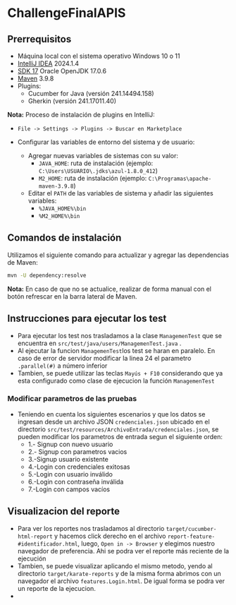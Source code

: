 # ChallengeFinalAPIS
## Prerrequisitos

- Máquina local con el sistema operativo Windows 10 o 11
- [IntelliJ IDEA](https://www.jetbrains.com/es-es/idea/download/) 2024.1.4
- [SDK 17](https://www.oracle.com/java/technologies/downloads/) Oracle OpenJDK 17.0.6
- [Maven](https://maven.apache.org/download.cgi) 3.9.8
- Plugins:
    - Cucumber for Java (versión 241.14494.158)
    - Gherkin (versión 241.17011.40)

**Nota:** Proceso de instalación de plugins en IntelliJ:
- `File -> Settings -> Plugins -> Buscar en Marketplace`

- Configurar las variables de entorno del sistema y de usuario:
    - Agregar nuevas variables de sistemas con su valor:
        - `JAVA_HOME`: ruta de instalación (ejemplo: `C:\Users\USUARIO\.jdks\azul-1.8.0_412`)
        - `M2_HOME`: ruta de instalación (ejemplo: `C:\Programas\apache-maven-3.9.8`)
    - Editar el `PATH` de las variables de sistema y añadir las siguientes variables:
        - `%JAVA_HOME%\bin`
        - `%M2_HOME%\bin`

## Comandos de instalación

Utilizamos el siguiente comando para actualizar y agregar las dependencias de Maven:
```bash
mvn -U dependency:resolve
```
**Nota:** En caso de que no se actualice, realizar de forma manual con el botón refrescar en la barra lateral de Maven.

## Instrucciones para ejecutar los test

- Para ejecutar los test nos trasladamos a la clase `ManagemenTest` que se encuentra en `src/test/java/users/ManagemenTest.java` .
- Al ejecutar la funcion `ManagemenTest`los test se haran en paralelo. En caso de error de servidor modificar
la linea 24 el parametro `.parallel(#)` a número inferior
- Tambien, se puede utilizar las teclas `Mayús + F10` considerando que ya esta configurado como clase de ejecucion
la función `ManagemenTest`
### Modificar parametros de las pruebas
- Teniendo en cuenta los siguientes escenarios y que los datos se ingresan desde un archivo JSON `credenciales.json`
ubicado en el directorio `src/test/resources/ArchivoEntrada/credenciales.json`, se pueden modificar los parametros de entrada segun el
siguiente orden:
    - 1.- Signup con nuevo usuario 
    - 2.- Signup con parametros vacios 
    - 3.-Signup usuario existente 
    - 4.-Login con credenciales exitosas
    - 5.-Login con usuario inválido
    - 6.-Login con contraseña inválida 
    - 7.-Login con campos vacíos
## Visualizacion del reporte
- Para ver los reportes nos trasladamos al directorio `target/cucumber-html-report` y hacemos click derecho en el
archivo `report-feature-#identificador.html`, luego, `Open in -> Browser` y elegimos nuestro navegador de preferencia.
Ahi se podra ver el reporte más reciente de la ejecución
- Tambien, se puede visualizar aplicando el mismo metodo, yendo al directorio `target/karate-reports` y de la misma 
forma abrimos con un navegador el archivo `features.Login.html`. De igual forma se podra ver un reporte de la ejecucion.
- 